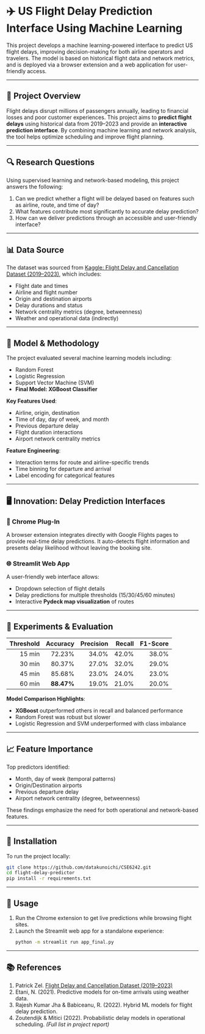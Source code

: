 # ✈️ US Flight Delay Prediction Interface Using Machine Learning

This project develops a machine learning-powered interface to predict US flight delays, improving decision-making for both airline operators and travelers. The model is based on historical flight data and network metrics, and is deployed via a browser extension and a web application for user-friendly access.

---

## 📌 Project Overview

Flight delays disrupt millions of passengers annually, leading to financial losses and poor customer experiences. This project aims to **predict flight delays** using historical data from 2019–2023 and provide an **interactive prediction interface**. By combining machine learning and network analysis, the tool helps optimize scheduling and improve flight planning.

---

## 🔍 Research Questions

Using supervised learning and network-based modeling, this project answers the following:

1. Can we predict whether a flight will be delayed based on features such as airline, route, and time of day?
2. What features contribute most significantly to accurate delay prediction?
3. How can we deliver predictions through an accessible and user-friendly interface?

---

## 📊 Data Source

The dataset was sourced from [Kaggle: Flight Delay and Cancellation Dataset (2019–2023)](https://www.kaggle.com/datasets/patrickzel/flight-delay-and-cancellation-dataset-2019-2023), which includes:

- Flight date and times
- Airline and flight number
- Origin and destination airports
- Delay durations and status
- Network centrality metrics (degree, betweenness)
- Weather and operational data (indirectly)

---

## 🧠 Model & Methodology

The project evaluated several machine learning models including:

- Random Forest
- Logistic Regression
- Support Vector Machine (SVM)
- **Final Model: XGBoost Classifier**

**Key Features Used**:
- Airline, origin, destination
- Time of day, day of week, and month
- Previous departure delay
- Flight duration interactions
- Airport network centrality metrics

**Feature Engineering**:
- Interaction terms for route and airline-specific trends
- Time binning for departure and arrival
- Label encoding for categorical features

---

## 🖥️ Innovation: Delay Prediction Interfaces

### 🔌 Chrome Plug-In

A browser extension integrates directly with Google Flights pages to provide real-time delay predictions. It auto-detects flight information and presents delay likelihood without leaving the booking site.

### 🌐 Streamlit Web App

A user-friendly web interface allows:
- Dropdown selection of flight details
- Delay predictions for multiple thresholds (15/30/45/60 minutes)
- Interactive **Pydeck map visualization** of routes

---

## 🧪 Experiments & Evaluation

| Threshold | Accuracy   | Precision | Recall | F1-Score |
|----------:|-----------:|----------:|-------:|---------:|
| 15 min    | 72.23%     | 34.0%     | 42.0%  | 38.0%    |
| 30 min    | 80.37%     | 27.0%     | 32.0%  | 29.0%    |
| 45 min    | 85.68%     | 23.0%     | 24.0%  | 23.0%    |
| 60 min    | **88.47%** | 19.0%     | 21.0%  | 20.0%    |

**Model Comparison Highlights**:
- **XGBoost** outperformed others in recall and balanced performance
- Random Forest was robust but slower
- Logistic Regression and SVM underperformed with class imbalance

---

## 📈 Feature Importance

Top predictors identified:
- Month, day of week (temporal patterns)
- Origin/Destination airports
- Previous departure delay
- Airport network centrality (degree, betweenness)

These findings emphasize the need for both operational and network-based features.

---

## 🧪 Installation

To run the project locally:

```bash
git clone https://github.com/datakunoichi/CSE6242.git
cd flight-delay-predictor
pip install -r requirements.txt
```

---

## 🚀 Usage

1. Run the Chrome extension to get live predictions while browsing flight sites.
2. Launch the Streamlit web app for a standalone experience:
   ```bash
   python -m streamlit run app_final.py
   ```

---

## 📚 References

1. Patrick Zel. [Flight Delay and Cancellation Dataset (2019–2023)](https://www.kaggle.com/datasets/patrickzel/flight-delay-and-cancellation-dataset-2019-2023)
2. Etani, N. (2021). Predictive models for on-time arrivals using weather data.
3. Rajesh Kumar Jha & Babiceanu, R. (2022). Hybrid ML models for flight delay prediction.
4. Zoutendijk & Mitici (2022). Probabilistic delay models in operational scheduling.
*(Full list in project report)*

